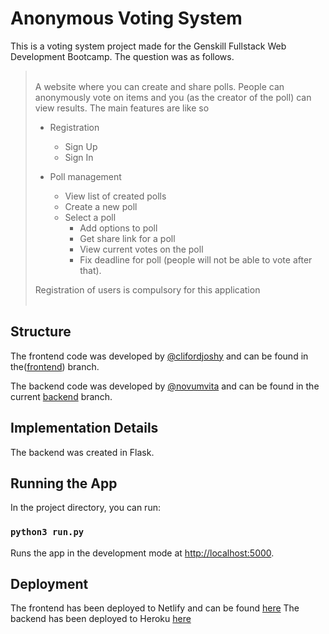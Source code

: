 # Anonymous Voting System

This is a voting system project made for the Genskill Fullstack Web Development Bootcamp. The question was as follows.

> <br/>
> A website where you can create and share polls. People can anonymously vote on items and you (as the creator of the poll) can view results. The main features are like so
>
> - Registration
>
>   - Sign Up
>   - Sign In
>
> - Poll management
>   - View list of created polls
>   - Create a new poll
>   - Select a poll
>     - Add options to poll
>     - Get share link for a poll
>     - View current votes on the poll
>     - Fix deadline for poll (people will not be able to vote after that).
>
> Registration of users is compulsory for this application
> <br/><br/>

## Structure

The frontend code was developed by [@clifordjoshy](https://github.com/clifordjoshy) and can be found in the([frontend](https://github.com/clifordjoshy/voting-system-project/tree/frontend)) branch.

The backend code was developed by [@novumvita](https://github.com/novumvita) and can be found in the current  [backend](https://github.com/clifordjoshy/voting-system-project/tree/backend) branch.

## Implementation Details

The backend was created in Flask.

## Running the App

In the project directory, you can run:

### `python3 run.py`

Runs the app in the development mode at [http://localhost:5000](http://localhost:5000).

## Deployment

The frontend has been deployed to Netlify and can be found [here](https://votey.netlify.app/)
The backend has been deployed to Heroku [here](https://voting-system-proj.herokuapp.com/)
